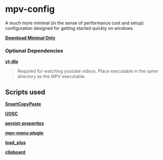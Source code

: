 # mpv-config
A much more minimal (in the sense of performance cost and setup) configuration designed for getting started quickly on windows

**[Download Minimal Only](https://minhaskamal.github.io/DownGit/#/home?url=https://github.com/NotMithical/mpv-config/tree/main/Minimal)**

### Optional Dependencies

**[yt-dlp](https://github.com/yt-dlp/yt-dlp/releases/latest)**
> Required for watching youtube videos. Place executable in the same directory as the MPV executable.

## Scripts used

**[SmartCopyPaste](https://github.com/Eisa01/mpv-scripts#smartcopypaste)**

**[UOSC](https://github.com/tomasklaen/uosc)**

**[persist-properties](https://github.com/d87/mpv-persist-properties)**

**[mpv-menu-plugin](https://github.com/tsl0922/mpv-menu-plugin)**

**[load_plus](https://github.com/hooke007/MPV_lazy/blob/main/portable_config/scripts/load_plus.lua)**

**[clipboard](https://github.com/CogentRedTester/mpv-clipboard)**